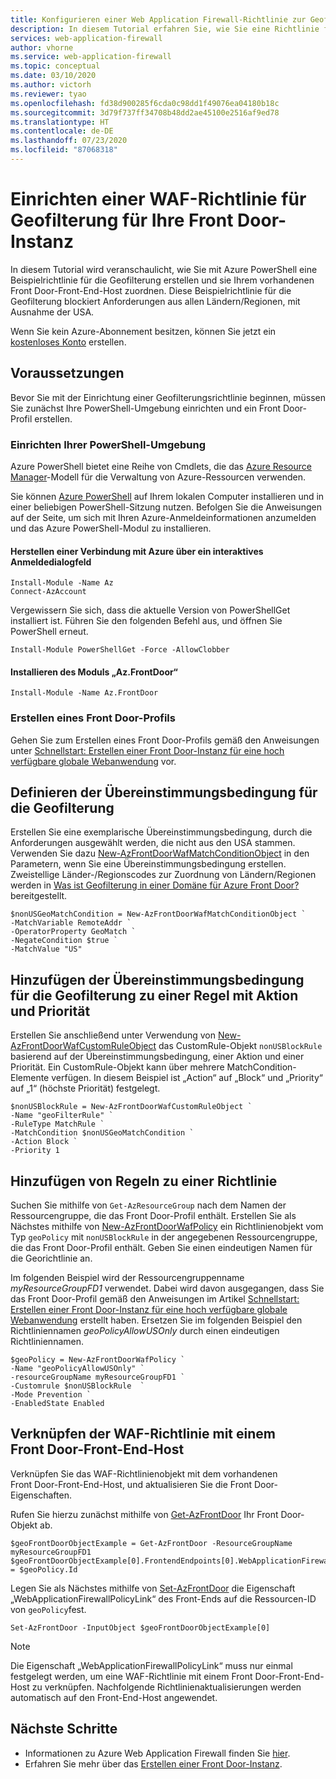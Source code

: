 ```yaml
---
title: Konfigurieren einer Web Application Firewall-Richtlinie zur Geofilterung für Azure Front Door Service
description: In diesem Tutorial erfahren Sie, wie Sie eine Richtlinie für die Geofilterung erstellen und Ihrem vorhandenen Front Door-Front-End-Host zuordnen.
services: web-application-firewall
author: vhorne
ms.service: web-application-firewall
ms.topic: conceptual
ms.date: 03/10/2020
ms.author: victorh
ms.reviewer: tyao
ms.openlocfilehash: fd38d900285f6cda0c98dd1f49076ea04180b18c
ms.sourcegitcommit: 3d79f737ff34708b48dd2ae45100e2516af9ed78
ms.translationtype: HT
ms.contentlocale: de-DE
ms.lasthandoff: 07/23/2020
ms.locfileid: "87068318"
---
```

# <a name="set-up-a-geo-filtering-waf-policy-for-your-front-door"></a>Einrichten einer WAF-Richtlinie für Geofilterung für Ihre Front Door-Instanz

In diesem Tutorial wird veranschaulicht, wie Sie mit Azure PowerShell eine Beispielrichtlinie für die Geofilterung erstellen und sie Ihrem vorhandenen Front Door-Front-End-Host zuordnen. Diese Beispielrichtlinie für die Geofilterung blockiert Anforderungen aus allen Ländern/Regionen, mit Ausnahme der USA.

Wenn Sie kein Azure-Abonnement besitzen, können Sie jetzt ein [kostenloses Konto](https://azure.microsoft.com/free/?WT.mc_id=A261C142F) erstellen.

## <a name="prerequisites"></a>Voraussetzungen

Bevor Sie mit der Einrichtung einer Geofilterungsrichtlinie beginnen, müssen Sie zunächst Ihre PowerShell-Umgebung einrichten und ein Front Door-Profil erstellen.
### <a name="set-up-your-powershell-environment"></a>Einrichten Ihrer PowerShell-Umgebung
Azure PowerShell bietet eine Reihe von Cmdlets, die das [Azure Resource Manager](https://docs.microsoft.com/azure/azure-resource-manager/resource-group-overview)-Modell für die Verwaltung von Azure-Ressourcen verwenden. 

Sie können [Azure PowerShell](https://docs.microsoft.com/powershell/azure/) auf Ihrem lokalen Computer installieren und in einer beliebigen PowerShell-Sitzung nutzen. Befolgen Sie die Anweisungen auf der Seite, um sich mit Ihren Azure-Anmeldeinformationen anzumelden und das Azure PowerShell-Modul zu installieren.

#### <a name="connect-to-azure-with-an-interactive-dialog-for-sign-in"></a>Herstellen einer Verbindung mit Azure über ein interaktives Anmeldedialogfeld

```
Install-Module -Name Az
Connect-AzAccount
```
Vergewissern Sie sich, dass die aktuelle Version von PowerShellGet installiert ist. Führen Sie den folgenden Befehl aus, und öffnen Sie PowerShell erneut.

```
Install-Module PowerShellGet -Force -AllowClobber
``` 
#### <a name="install-azfrontdoor-module"></a>Installieren des Moduls „Az.FrontDoor“ 

```
Install-Module -Name Az.FrontDoor
```

### <a name="create-a-front-door-profile"></a>Erstellen eines Front Door-Profils

Gehen Sie zum Erstellen eines Front Door-Profils gemäß den Anweisungen unter [Schnellstart: Erstellen einer Front Door-Instanz für eine hoch verfügbare globale Webanwendung](../../frontdoor/quickstart-create-front-door.md) vor.

## <a name="define-geo-filtering-match-condition"></a>Definieren der Übereinstimmungsbedingung für die Geofilterung

Erstellen Sie eine exemplarische Übereinstimmungsbedingung, durch die Anforderungen ausgewählt werden, die nicht aus den USA stammen. Verwenden Sie dazu [New-AzFrontDoorWafMatchConditionObject](/powershell/module/az.frontdoor/new-azfrontdoorwafmatchconditionobject) in den Parametern, wenn Sie eine Übereinstimmungsbedingung erstellen. Zweistellige Länder-/Regionscodes zur Zuordnung von Ländern/Regionen werden in [Was ist Geofilterung in einer Domäne für Azure Front Door?](waf-front-door-geo-filtering.md) bereitgestellt.

```azurepowershell-interactive
$nonUSGeoMatchCondition = New-AzFrontDoorWafMatchConditionObject `
-MatchVariable RemoteAddr `
-OperatorProperty GeoMatch `
-NegateCondition $true `
-MatchValue "US"
```
 
## <a name="add-geo-filtering-match-condition-to-a-rule-with-action-and-priority"></a>Hinzufügen der Übereinstimmungsbedingung für die Geofilterung zu einer Regel mit Aktion und Priorität

Erstellen Sie anschließend unter Verwendung von [New-AzFrontDoorWafCustomRuleObject](/powershell/module/az.frontdoor/new-azfrontdoorwafcustomruleobject) das CustomRule-Objekt `nonUSBlockRule` basierend auf der Übereinstimmungsbedingung, einer Aktion und einer Priorität.  Ein CustomRule-Objekt kann über mehrere MatchCondition-Elemente verfügen.  In diesem Beispiel ist „Action“ auf „Block“ und „Priority“ auf „1“ (höchste Priorität) festgelegt.

```
$nonUSBlockRule = New-AzFrontDoorWafCustomRuleObject `
-Name "geoFilterRule" `
-RuleType MatchRule `
-MatchCondition $nonUSGeoMatchCondition `
-Action Block `
-Priority 1
```

## <a name="add-rules-to-a-policy"></a>Hinzufügen von Regeln zu einer Richtlinie

Suchen Sie mithilfe von `Get-AzResourceGroup` nach dem Namen der Ressourcengruppe, die das Front Door-Profil enthält. Erstellen Sie als Nächstes mithilfe von [New-AzFrontDoorWafPolicy](/powershell/module/az.frontdoor/new-azfrontdoorwafpolicy) ein Richtlinienobjekt vom Typ `geoPolicy` mit `nonUSBlockRule` in der angegebenen Ressourcengruppe, die das Front Door-Profil enthält. Geben Sie einen eindeutigen Namen für die Georichtlinie an. 

Im folgenden Beispiel wird der Ressourcengruppenname *myResourceGroupFD1* verwendet. Dabei wird davon ausgegangen, dass Sie das Front Door-Profil gemäß den Anweisungen im Artikel [Schnellstart: Erstellen einer Front Door-Instanz für eine hoch verfügbare globale Webanwendung](../../frontdoor/quickstart-create-front-door.md) erstellt haben. Ersetzen Sie im folgenden Beispiel den Richtliniennamen *geoPolicyAllowUSOnly* durch einen eindeutigen Richtliniennamen.

```
$geoPolicy = New-AzFrontDoorWafPolicy `
-Name "geoPolicyAllowUSOnly" `
-resourceGroupName myResourceGroupFD1 `
-Customrule $nonUSBlockRule  `
-Mode Prevention `
-EnabledState Enabled
```

## <a name="link-waf-policy-to-a-front-door-frontend-host"></a>Verknüpfen der WAF-Richtlinie mit einem Front Door-Front-End-Host

Verknüpfen Sie das WAF-Richtlinienobjekt mit dem vorhandenen Front Door-Front-End-Host, und aktualisieren Sie die Front Door-Eigenschaften. 

Rufen Sie hierzu zunächst mithilfe von [Get-AzFrontDoor](/powershell/module/az.frontdoor/get-azfrontdoor) Ihr Front Door-Objekt ab. 

```
$geoFrontDoorObjectExample = Get-AzFrontDoor -ResourceGroupName myResourceGroupFD1
$geoFrontDoorObjectExample[0].FrontendEndpoints[0].WebApplicationFirewallPolicyLink = $geoPolicy.Id
```

Legen Sie als Nächstes mithilfe von [Set-AzFrontDoor](/powershell/module/az.frontdoor/set-azfrontdoor) die Eigenschaft „WebApplicationFirewallPolicyLink“ des Front-Ends auf die Ressourcen-ID von `geoPolicy`fest.

```
Set-AzFrontDoor -InputObject $geoFrontDoorObjectExample[0]
```

> [!NOTE] 
> Die Eigenschaft „WebApplicationFirewallPolicyLink“ muss nur einmal festgelegt werden, um eine WAF-Richtlinie mit einem Front Door-Front-End-Host zu verknüpfen. Nachfolgende Richtlinienaktualisierungen werden automatisch auf den Front-End-Host angewendet.

## <a name="next-steps"></a>Nächste Schritte

- Informationen zu Azure Web Application Firewall finden Sie [hier](../overview.md).
- Erfahren Sie mehr über das [Erstellen einer Front Door-Instanz](../../frontdoor/quickstart-create-front-door.md).
